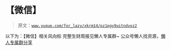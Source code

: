 # 【微信】

> 原文：[`www.yuque.com/for_lazy/xkrm14/pz1pgy9uitndvoz2`](https://www.yuque.com/for_lazy/xkrm14/pz1pgy9uitndvoz2)

<ne-p id="u08228f12" data-lake-id="u08228f12"><ne-text id="ub8e564e2">以下为：【微信】相关风向标</ne-text></ne-p> <ne-p id="u668891be" data-lake-id="u668891be"><ne-text id="u9a2aacd5">完整生财周报见懒人专属群~</ne-text></ne-p> <ne-p id="u123b6fd5" data-lake-id="u123b6fd5"><ne-text id="u859c6fd6">公众号懒人找资源，</ne-text>[<ne-text id="u130456cf">懒人专属群分享</ne-text>](https://lazybook.fun/#/blog/group)</ne-p>